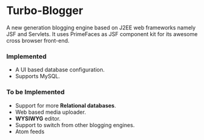 Turbo-Blogger
=============

A new generation blogging engine based on J2EE web frameworks namely JSF
and Servlets. It uses PrimeFaces as JSF component kit for its awesome
cross browser front-end.

### Implemented

-   A UI based database configuration.
-   Supports MySQL.

### To be Implemented

-   Support for more **Relational databases**.
-   Web based media uploader.
-   **WYSIWYG** editor.
-   Support to switch from other blogging engines.
-   Atom feeds